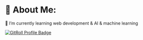 # 💫 About Me:
🌱 I’m currently learning web development & AI & machine learning<br>

<a href="https://gitroll.io/profile/unxIrwQkjtUOdagg3B3CXpFxZRIi1" target="_blank"><img src="https://gitroll.io/api/badges/profiles/v1/unxIrwQkjtUOdagg3B3CXpFxZRIi1" alt="GitRoll Profile Badge"/></a>
